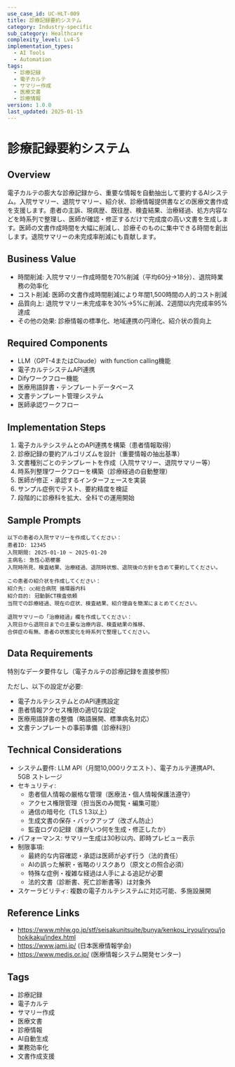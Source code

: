 ```yaml
---
use_case_id: UC-HLT-009
title: 診療記録要約システム
category: Industry-specific
sub_category: Healthcare
complexity_level: Lv4-5
implementation_types:
  - AI Tools
  - Automation
tags:
  - 診療記録
  - 電子カルテ
  - サマリー作成
  - 医療文書
  - 診療情報
version: 1.0.0
last_updated: 2025-01-15
---
```


# 診療記録要約システム

## Overview

電子カルテの膨大な診療記録から、重要な情報を自動抽出して要約するAIシステム。入院サマリー、退院サマリー、紹介状、診療情報提供書などの医療文書作成を支援します。患者の主訴、現病歴、既往歴、検査結果、治療経過、処方内容などを時系列で整理し、医師が確認・修正するだけで完成度の高い文書を生成します。医師の文書作成時間を大幅に削減し、診療そのものに集中できる時間を創出します。退院サマリーの未完成率削減にも貢献します。

## Business Value

- 時間削減: 入院サマリー作成時間を70%削減（平均60分→18分）、退院時業務の効率化
- コスト削減: 医師の文書作成時間削減により年間1,500時間の人的コスト削減
- 品質向上: 退院サマリー未完成率を30%→5%に削減、2週間以内完成率95%達成
- その他の効果: 診療情報の標準化、地域連携の円滑化、紹介状の質向上

## Required Components

- LLM（GPT-4またはClaude）with function calling機能
- 電子カルテシステムAPI連携
- Difyワークフロー機能
- 医療用語辞書・テンプレートデータベース
- 文書テンプレート管理システム
- 医師承認ワークフロー

## Implementation Steps

1. 電子カルテシステムとのAPI連携を構築（患者情報取得）
2. 診療記録の要約アルゴリズムを設計（重要情報の抽出基準）
3. 文書種別ごとのテンプレートを作成（入院サマリー、退院サマリー等）
4. 時系列整理ワークフローを構築（診療経過の自動整理）
5. 医師が修正・承認するインターフェースを実装
6. サンプル症例でテスト、要約精度を検証
7. 段階的に診療科を拡大、全科での運用開始

## Sample Prompts

```
以下の患者の入院サマリーを作成してください：
患者ID: 12345
入院期間: 2025-01-10 ~ 2025-01-20
主病名: 急性心筋梗塞
入院時所見、検査結果、治療経過、退院時状態、退院後の方針を含めて要約してください。
```

```
この患者の紹介状を作成してください：
紹介先: ○○総合病院 循環器内科
紹介目的: 冠動脈CT検査依頼
当院での診療経過、現在の症状、検査結果、紹介理由を簡潔にまとめてください。
```

```
退院サマリーの「治療経過」欄を作成してください：
入院日から退院日までの主要な治療内容、検査結果の推移、
合併症の有無、患者の状態変化を時系列で整理してください。
```

## Data Requirements

特別なデータ要件なし（電子カルテの診療記録を直接参照）

ただし、以下の設定が必要:
- 電子カルテシステムとのAPI連携設定
- 患者情報アクセス権限の適切な設定
- 医療用語辞書の整備（略語展開、標準病名対応）
- 文書テンプレートの事前準備（診療科別）

## Technical Considerations

- システム要件: LLM API（月間10,000リクエスト）、電子カルテ連携API、5GB ストレージ
- セキュリティ:
  - 患者個人情報の厳格な管理（医療法・個人情報保護法遵守）
  - アクセス権限管理（担当医のみ閲覧・編集可能）
  - 通信の暗号化（TLS 1.3以上）
  - 生成文書の保存・バックアップ（改ざん防止）
  - 監査ログの記録（誰がいつ何を生成・修正したか）
- パフォーマンス: サマリー生成は30秒以内、即時プレビュー表示
- 制限事項:
  - 最終的な内容確認・承認は医師が必ず行う（法的責任）
  - AIの誤った解釈・省略のリスクあり（原文との照合必須）
  - 特殊な症例・複雑な経過は人手による追記が必要
  - 法的文書（診断書、死亡診断書等）は対象外
- スケーラビリティ: 複数の電子カルテシステムに対応可能、多施設展開

## Reference Links

- https://www.mhlw.go.jp/stf/seisakunitsuite/bunya/kenkou_iryou/iryou/johokikaku/index.html
- https://www.jami.jp/ (日本医療情報学会)
- https://www.medis.or.jp/ (医療情報システム開発センター)

## Tags

- 診療記録
- 電子カルテ
- サマリー作成
- 医療文書
- 診療情報
- AI自動生成
- 業務効率化
- 文書作成支援
